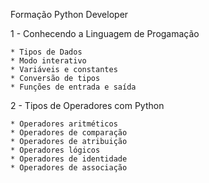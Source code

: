 Formação Python Developer

1 - Conhecendo a Linguagem de Progamação

    * Tipos de Dados
    * Modo interativo
    * Variáveis e constantes
    * Conversão de tipos
    * Funções de entrada e saída

2 - Tipos de Operadores com Python

    * Operadores aritméticos
    * Operadores de comparação
    * Operadores de atribuição
    * Operadores lógicos
    * Operadores de identidade
    * Operadores de associação



